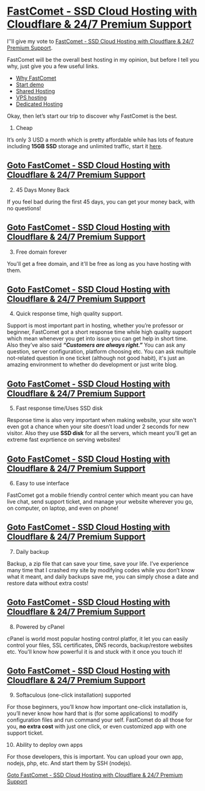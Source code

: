 <base target="_blank">

# [FastComet - SSD Cloud Hosting with Cloudflare & 24/7 Premium Support](http://bit.ly/sharedhosting2018)

I’'ll give my vote to [FastComet - SSD Cloud Hosting with Cloudflare & 24/7 Premium Support](https://bit.ly/sharedhosting2018).

FastComet will be the overall best hosting in my opinion, but before I tell you why, just give you a few useful links.

* [Why FastComet](https://bit.ly/whyfastcomet)
* [Start demo](https://bit.ly/hostingdemo2018)
* [Shared Hosting](https://bit.ly/sharedhosting2018)
* [VPS hosting](https://bit.ly/vpshosting2018)
* [Dedicated Hosting](https://bit.ly/dedicatedhosting2018)

Okay, then let’s start our trip to discover why FastComet is the best.

1. Cheap

It’s only 3 USD a month which is pretty affordable while has lots of feature including **15GB SSD** storage and unlimited traffic, start it [here](http://bit.ly/orderhosting2018).

[Goto FastComet - SSD Cloud Hosting with Cloudflare & 24/7 Premium Support](http://bit.ly/sharedhosting2018)
---

2. 45 Days Money Back

If you feel bad during the first 45 days, you can get your money back, with no questions!

[Goto FastComet - SSD Cloud Hosting with Cloudflare & 24/7 Premium Support](http://bit.ly/sharedhosting2018)
---

3. Free domain forever

You'll get a free domain, and it'll be free as long as you have hosting with them.

[Goto FastComet - SSD Cloud Hosting with Cloudflare & 24/7 Premium Support](http://bit.ly/sharedhosting2018)
---

4. Quick response time, high quality support.

Support is most important part in hosting, whether you’re professor or beginner, FastComet got a short response time while high quality support which mean whenever you get into issue you can get help in short time. Also they’ve also said ***“Customers are always right.”*** You can ask any question, server configuration, platform choosing etc. You can ask multiple not-related question in one ticket (although not good habit), it's just an amazing environment to whether do development or just write blog.

[Goto FastComet - SSD Cloud Hosting with Cloudflare & 24/7 Premium Support](http://bit.ly/sharedhosting2018)
---

5. Fast response time/Uses SSD disk

Response time is also very important when making website, your site won't even got a chance when your site doesn’t load under 2 seconds for new visitor. Also they use **SSD disk** for all the servers, which meant you'll get an extreme fast exprtience on serving websites!

[Goto FastComet - SSD Cloud Hosting with Cloudflare & 24/7 Premium Support](http://bit.ly/sharedhosting2018)
---

6. Easy to use interface

FastComet got a mobile friendly control center which meant you can have live chat, send support ticket, and manage your website wherever you go, on computer, on laptop, and even on phone!

[Goto FastComet - SSD Cloud Hosting with Cloudflare & 24/7 Premium Support](http://bit.ly/sharedhosting2018)
---

7. Daily backup

Backup, a zip file that can save your time, save your life. I’ve experience many time that I crashed my site by modifying codes while you don’t know what it meant, and daily backups save me, you can simply chose a date and restore data without extra costs!

[Goto FastComet - SSD Cloud Hosting with Cloudflare & 24/7 Premium Support](http://bit.ly/sharedhosting2018)
---

8. Powered by cPanel

cPanel is world most popular hosting control platfor, it let you can easily control your files, SSL certificates, DNS records, backup/restore websites etc. You'll know how powerful it is and stuck with it once you touch it!

[Goto FastComet - SSD Cloud Hosting with Cloudflare & 24/7 Premium Support](http://bit.ly/sharedhosting2018)
---

9. Softaculous (one-click installation) supported

For those beginners, you’ll know how important one-click installation is, you’ll never know how hard that is (for some applications) to modify configuration files and run command your self. FastComet do all those for you, **no extra cost** with just one click, or even customized app with one support ticket.

10. Ability to deploy own apps

For those developers, this is important. You can upload your own app, nodejs, php, etc. And start them by SSH (nodejs).

[Goto FastComet - SSD Cloud Hosting with Cloudflare & 24/7 Premium Support](http://bit.ly/sharedhosting2018)
